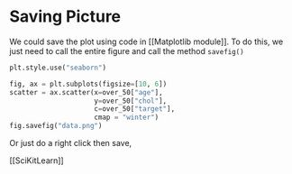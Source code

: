 # Saving Picture
We could save the plot using code in [[Matplotlib module]]. To do this, we just need to call the entire figure and call the method `savefig()`

```python
plt.style.use("seaborn")

fig, ax = plt.subplots(figsize=[10, 6])
scatter = ax.scatter(x=over_50["age"],
                     y=over_50["chol"],
                     c=over_50["target"],
                     cmap = "winter")
fig.savefig("data.png")
```

Or just do a right click then save, 

[[SciKitLearn]]

